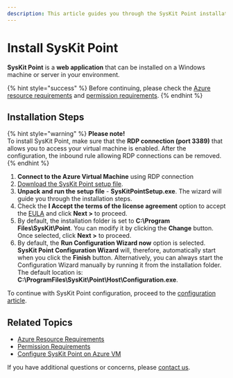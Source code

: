 ```yaml
---
description: This article guides you through the SysKit Point installation.
---
```


# Install SysKit Point

**SysKit Point** is a **web application** that can be installed on a Windows machine or server in your environment.

{% hint style="success" %}
Before continuing, please check the [Azure resource requirements](azure-resource-requirements.md) and [permission requirements](permission-requirements.md).
{% endhint %}

## Installation Steps

{% hint style="warning" %}
**Please note!**  
To install SysKit Point, make sure that the **RDP connection \(port 3389\)** that allows you to access your virtual machine is enabled. After the configuration, the inbound rule allowing RDP connections can be removed.
{% endhint %}

1. **Connect to the Azure Virtual Machine** using RDP connection
2. [Download the SysKit Point setup file](https://my.syskit.com/).
3. **Unpack and run the setup file** - **SysKitPointSetup.exe**. The wizard will guide you through the installation steps.
4. Check the **I Accept the terms of the license agreement** option to accept the [EULA](https://www.syskit.com/eula/) and click **Next &gt;** to proceed.
5. By default, the installation folder is set to **C:\Program Files\SysKit\Point**. You can modify it by clicking the **Change** button. Once selected, click **Next &gt;** to proceed. 
65. By default, the **Run Configuration Wizard now** option is selected. **SysKit Point Configuration Wizard** will, therefore, automatically start when you click the **Finish** button. Alternatively, you can always start the Configuration Wizard manually by running it from the installation folder. The default location is: **C:\ProgramFiles\SysKit\Point\Host\Configuration.exe**.

To continue with SysKit Point configuration, proceed to the [configuration article](configure-syskit-point-on-azure-vm.md).

## Related Topics

* [Azure Resource Requirements](azure-resource-requirements.md)
* [Permission Requirements](permission-requirements.md)
* [Configure SysKit Point on Azure VM](configure-syskit-point-on-azure-vm.md)

If you have additional questions or concerns, please [contact us](https://www.syskit.com/contact-us/). 